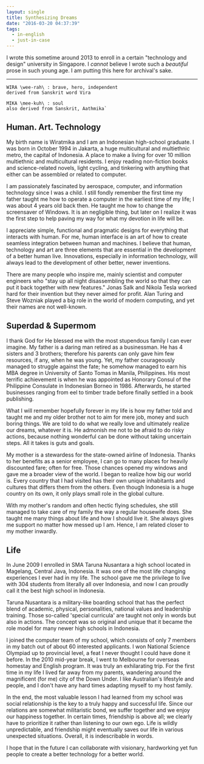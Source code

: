 ```yaml
---
layout: single
title: Synthesizing Dreams
date: "2016-03-20 04:37:39"
tags:
  - in-english
  - just-in-case
---
```


I wrote this sometime around 2013 to enroll in a certain "technology and design" university in Singapore. I _cannot_ believe I wrote such a _beautiful_ prose in such young age. I am putting this here for archival's sake.

---

    WIRA \wee-rah\ : brave, hero, independent
    derived from Sanskrit word Vira

    MIKA \mee-kuh\ : soul
    also derived from Sanskrit, Aathmika`

## Human. Art. Technology

My birth name is Wiratmika and I am an Indonesian high-school graduate. I was born in October 1994 in Jakarta, a huge multicultural and multiethnic metro, the capital of Indonesia. A place to make a living for over 10 million multiethnic and multicultural residents. I enjoy reading non-fiction books and science-related novels, light cycling, and tinkering with anything that either can be assembled or related to computer.

I am passionately fascinated by aerospace, computer, and information technology since I was a child. I still fondly remember the first time my father taught me how to operate a computer in the earliest time of my life; I was about 4 years old back then. He taught me how to change the screensaver of Windows. It is an negligible thing, but later on I realize it was the first step to help paving my way for what my devotion in life will be.

I appreciate simple, functional and pragmatic designs for everything that interacts with human. For me, human interface is an art of how to create seamless integration between human and machines. I believe that human, technology and art are three elements that are essential in the development of a better human live. Innovations, especially in information technology, will always lead to the development of other better, newer inventions.

There are many people who inspire me, mainly scientist and computer engineers who "stay up all night disassembling the world so that they can put it back together with new features." Jonas Salk and Nikola Tesla worked hard for their invention but they never aimed for profit. Alan Turing and Steve Wozniak played a big role in the world of modern computing, and yet their names are not well-known.

## Superdad & Supermom

I thank God for He blessed me with the most stupendous family I can ever imagine. My father is a daring man retired as a businessman. He has 4 sisters and 3 brothers; therefore his parents can only gave him few resources, if any, when he was young. Yet, my father courageously managed to struggle against the fate; he somehow managed to earn his MBA degree in University of Santo Tomas in Manila, Philippines. His most terrific achievement is when he was appointed as Honorary Consul of the Philippine Consulate in Indonesian Borneo in 1986. Afterwards, he started businesses ranging from eel to timber trade before finally settled in a book publishing.

What I will remember hopefully forever in my life is how my father told and taught me and my older brother not to aim for mere job, money and such boring things. We are told to do what we really love and ultimately realize our dreams, whatever it is. He admonish me not to be afraid to do risky actions, because nothing wonderful can be done without taking uncertain steps. All it takes is guts and goals.

My mother is a stewardess for the state-owned airline of Indonesia. Thanks to her benefits as a senior employee, I can go to many places for heavily discounted fare; often for free. Those chances opened my windows and gave me a broader view of the world. I began to realize how big our world is. Every country that I had visited has their own unique inhabitants and cultures that differs them from the others. Even though Indonesia is a huge country on its own, it only plays small role in the global culture.

With my mother's random and often hectic flying schedules, she still managed to take care of my family the way a regular housewife does. She taught me many things about life and how I should live it. She always gives me support no matter how messed up I am. Hence, I am related closer to my mother inwardly.

## Life

In June 2009 I enrolled in SMA Taruna Nusantara a high school located in Magelang, Central Java, Indonesia. It was one of the most life changing experiences I ever had in my life. The school gave me the privilege to live with 304 students from literally all over Indonesia, and now I can proudly call it the best high school in Indonesia.

Taruna Nusantara is a military-like boarding school that has the perfect blend of academic, physical, personalities, national values and leadership training. Those so-called 'special curricula' are taught not only in words but also in actions. The concept was so original and unique that it became the role model for many newer high schools in Indonesia.

I joined the computer team of my school, which consists of only 7 members in my batch out of about 60 interested applicants. I won National Science Olympiad up to provincial level, a feat I never thought I could have done it before. In the 2010 mid-year break, I went to Melbourne for overseas homestay and English program. It was truly an exhilarating trip. For the first time in my life I lived far away from my parents, wandering around the magnificent (for me) city of the Down Under. I like Australian's lifestyle and people, and I don't have any hard times adapting myself to my host family.

In the end, the most valuable lesson I had learned from my school was social relationship is the key to a truly happy and successful life. Since our relations are somewhat militaristic bond, we suffer together and we enjoy our happiness together. In certain times, friendship is above all; we clearly have to prioritize it rather than listening to our own ego. Life is wildly unpredictable, and friendship might eventually saves our life in various unexpected situations. Overall, it is indescribable in words.

I hope that in the future I can collaborate with visionary, hardworking yet fun people to create a better technology for a better world.
